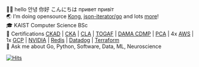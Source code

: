 👋🏻 hello 안녕 你好 こんにちは привет привіт  
🌏 I’m doing opensource [Kong](https://github.com/Kong/lua-multipart/commits/master/?author=nikolaydubina), [json-iterator/go](https://github.com/json-iterator/go/commits/master/?author=nikolaydubina) and lots [more](https://github.com/nikolaydubina?tab=repositories&q=&type=source&language=&sort=stargazers)!   
🎓 KAIST Computer Science BSc  
📜 Certifications [CKAD](https://www.credly.com/badges/f8b16264-7886-4a3b-87e1-99bad40368c1) | [CKA](https://www.credly.com/badges/fff44b50-a773-4717-a763-489bd396e00d) | [CLA](https://www.credly.com/badges/c8327c73-3263-4444-a2cd-63c582caeffb) | [TOGAF](https://www.credly.com/badges/4a4c2f11-4d5b-46fb-aef5-d82b35ed14d7) | [DAMA CDMP](https://api.badgr.io/public/assertions/tlQjUCxJTBe-GJR9VMzYlg?identity__email=dubyna.mykola%40gmail.com) | [PCA](https://www.credly.com/badges/2ba81ab2-60f1-4102-9398-8f6834c72f48) | 4x [AWS](https://www.credly.com/users/mykola-dubyna/badges#) | 1x [GCP](https://www.credential.net/profile/mykoladubyna229660/wallet) | [NVIDIA](https://courses.nvidia.com/certificates/b2188795df96473f8ed5bda15c4abad8/) | [Redis](https://www.credential.net/59fa16e1-dd39-4abe-9f81-42d188aa03bd#gs.s9rtcr) | [Datadog](https://www.credly.com/users/mykola-dubyna/badges#) | [Terraform](https://www.credly.com/badges/ca7a1da5-aaf4-4f59-ba7a-8f3bac065ed5)  
💬 Ask me about Go, Python, Software, Data, ML, Neuroscience  

[![Hits](https://hits.sh/github.com/nikolaydubina.svg?view=today-total&extraCount=9461)](https://hits.sh/github.com/nikolaydubina/)
